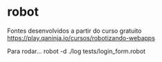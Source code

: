 # robot
Fontes desenvolvidos a partir do curso gratuito https://play.qaninja.io/cursos/robotizando-webapps

Para rodar...
robot -d ./log tests/login_form.robot
